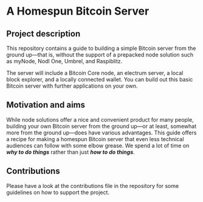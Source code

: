 # A Homespun Bitcoin Server

## Project description

This repository contains a guide to building a simple Bitcoin server from the ground up—that is, without the support of a prepacked node solution such as myNode, Nodl One, Umbrel, and Raspiblitz. 

The server will include a Bitcoin Core node, an electrum server, a local block explorer, and a locally connected wallet. You can build out this basic Bitcoin server with further applications on your own.  


## Motivation and aims

While node solutions offer a nice and convenient product for many people, building your own Bitcoin server from the ground up—or at least, somewhat more from the ground up—does have various advantages. This guide offers a recipe for making a homespun Bitcoin server that even less technical audiences can follow with some elbow grease. We spend a lot of time on ***why to do things*** rather than just ***how to do things***.  


## Contributions

Please have a look at the contributions file in the repository for some guidelines on how to support the project.